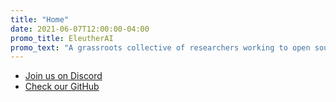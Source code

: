 ```yaml
---
title: "Home"
date: 2021-06-07T12:00:00-04:00
promo_title: EleutherAI
promo_text: "A grassroots collective of researchers working to open source AI research."
---
```


- [Join us on Discord](https://discord.gg/zBGx3azzUn)
- [Check our GitHub](https://github.com/EleutherAI)